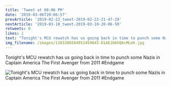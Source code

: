 ```yaml
---
title: 'Tweet at 08:06 PM'
date: '2019-03-06T20:06:57'
prevArticle: '2019-02-22_tweet-2019-02-22-21-47-29'
nextArticle: '2019-03-10_tweet-2019-03-10-20-06-50'
retweets: 0
likes: 1
text: "Tonight's MCU rewatch has us going back in time to punch some Nazis in Captain America The First Avenger from 2011 #Endgame"
img_filename: /images/1103386504951459843-D1AEJbKXQAcMLmh.jpg
---
```

Tonight's MCU rewatch has us going back in time to punch some Nazis in Captain America The First Avenger from 2011 #Endgame

![Tonight's MCU rewatch has us going back in time to punch some Nazis in Captain America The First Avenger from 2011 #Endgame](/images/1103386504951459843-D1AEJbKXQAcMLmh.jpg "Tonight's MCU rewatch has us going back in time to punch some Nazis in Captain America The First Avenger from 2011 #Endgame")